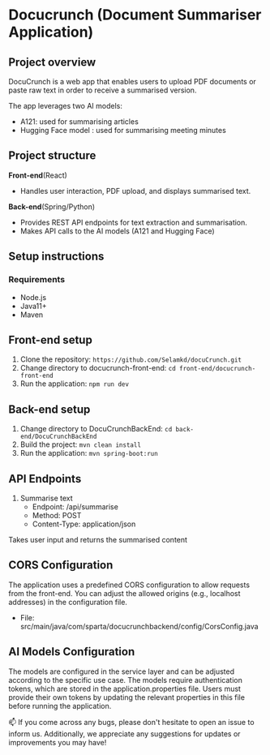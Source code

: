 # Docucrunch (Document Summariser Application)

## Project overview 

DocuCrunch is a web app that enables users to upload PDF documents or paste raw text in order to receive a summarised version. 

The app leverages two AI models:

- A121: used for summarising articles
- Hugging Face model : used for summarising meeting minutes

## Project structure 
**Front-end**(React)
  - Handles user interaction, PDF upload, and displays summarised text.
     
**Back-end**(Spring/Python)
  - Provides REST API endpoints for text extraction and summarisation.
  - Makes API calls to the AI models (A121 and Hugging Face)

 ## Setup instructions

  ### Requirements 
  - Node.js
  - Java11+
  - Maven

## Front-end setup 
1. Clone the repository: `https://github.com/Selamkd/docuCrunch.git`
2. Change directory to docucrunch-front-end: `cd front-end/docucrunch-front-end`
3. Run the application:  `npm run dev`
 ## Back-end setup 
1. Change directory to DocuCrunchBackEnd: `cd back-end/DocuCrunchBackEnd`
2. Build the project:  `mvn clean install`
3. Run the application: `mvn spring-boot:run`
   
 ## API Endpoints 
 1. Summarise text
    - Endpoint: /api/summarise
    - Method: POST
    - Content-Type: application/json
      
Takes user input and returns the summarised content 

 ## CORS Configuration

 The application uses a predefined CORS configuration to allow requests from the front-end. You can adjust the allowed origins (e.g., localhost addresses) in the configuration file.

 - 	File: src/main/java/com/sparta/docucrunchbackend/config/CorsConfig.java

## AI Models Configuration

The models are configured in the service layer and can be adjusted according to the specific use case. The models require authentication tokens, which are stored in the application.properties file. Users must provide their own tokens by updating the relevant properties in this file before running the application. 

📫 If you come across any bugs, please don't hesitate to open an issue to inform us. Additionally, we appreciate any suggestions for updates or improvements you may have!
